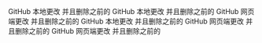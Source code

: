GitHub 本地更改 并且删除之前的  GitHub 本地更改 并且删除之前的
GitHub 网页端更改 并且删除之前的
GitHub 本地更改 并且删除之前的
GitHub 网页端更改 并且删除之前的    GitHub 网页端更改 并且删除之前的
